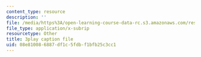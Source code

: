 ```yaml
---
content_type: resource
description: ''
file: /media/https%3A/open-learning-course-data-rc.s3.amazonaws.com/res-6-006-video-demonstrations-in-lasers-and-optics-spring-2008/08e810086887df1c5fdbf1bfb25c3cc1_aUF23ZJnN9M.srt
file_type: application/x-subrip
resourcetype: Other
title: 3play caption file
uid: 08e81008-6887-df1c-5fdb-f1bfb25c3cc1
---
```

